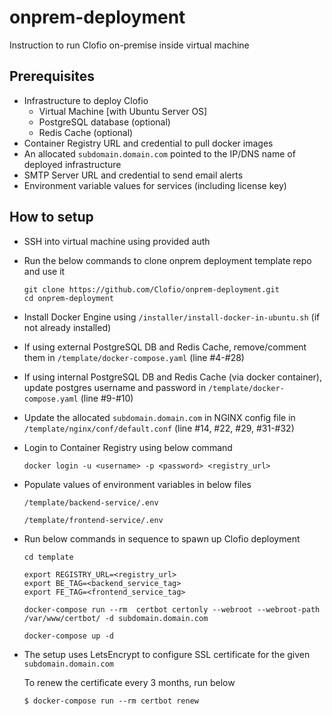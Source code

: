 # onprem-deployment
Instruction to run Clofio on-premise inside virtual machine

## Prerequisites
- Infrastructure to deploy Clofio
    - Virtual Machine [with Ubuntu Server OS]
    - PostgreSQL database (optional)
    - Redis Cache (optional)
- Container Registry URL and credential to pull docker images
- An allocated `subdomain.domain.com` pointed to the IP/DNS name of deployed infrastructure
- SMTP Server URL and credential to send email alerts
- Environment variable values for services (including license key)

## How to setup
- SSH into virtual machine using provided auth

- Run the below commands to clone onprem deployment template repo and use it
    ```
    git clone https://github.com/Clofio/onprem-deployment.git
    cd onprem-deployment
    ```

- Install Docker Engine using `/installer/install-docker-in-ubuntu.sh` (if not already installed)

- If using external PostgreSQL DB and Redis Cache, remove/comment them in `/template/docker-compose.yaml` (line #4-#28)

- If using internal PostgreSQL DB and Redis Cache (via docker container), update postgres username and password in `/template/docker-compose.yaml` (line #9-#10)

- Update the allocated `subdomain.domain.com` in NGINX config file in `/template/nginx/conf/default.conf` (line #14, #22, #29, #31-#32)

- Login to Container Registry using below command

    `docker login -u <username> -p <password> <registry_url>`

- Populate values of environment variables in below files

    `/template/backend-service/.env`

    `/template/frontend-service/.env`

- Run below commands in sequence to spawn up Clofio deployment
    ```
    cd template
    
    export REGISTRY_URL=<registry_url>
    export BE_TAG=<backend_service_tag>
    export FE_TAG=<frontend_service_tag>

    docker-compose run --rm  certbot certonly --webroot --webroot-path /var/www/certbot/ -d subdomain.domain.com

    docker-compose up -d
    ```

- The setup uses LetsEncrypt to configure SSL certificate for the given `subdomain.domain.com`

    To renew the certificate every 3 months, run below

    `$ docker-compose run --rm certbot renew`

